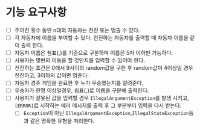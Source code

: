 # 기능 요구사항

- [ ] 주어진 횟수 동안 n대의 자동차는 전진 또는 멈출 수 있다.
- [ ] 각 자동차에 이름을 부여할 수 있다. 전진하는 자동차를 출력할 때 자동차 이름을 같이 출력 한다.
- [ ] 자동차 이름은 쉼표(,)를 기준으로 구분하며 이름은 5자 이하만 가능하다.
- [ ] 사용자는 몇번의 이동을 할 것인지를 입력할 수 있어야 한다.
- [ ] 전진하는 조건은 0에서 9사이의 random값을 구한 후 random값이 4이상일 경우 전진하고, 3이하의 값이면 멈춘다.
- [ ] 자동차 경주 게임을 완료한 후 누가 우승했는지를 알려준다.
- [ ] 우승자가 한명 이상일경우, 쉼표(,)로 이름을 구분해 출력한다.
- [ ] 사용자가 잘못된 값을 입력할 경우 `IllegalArgumentException`를 발생 시키고, `[ERROR]`로 시작하는 에러 메시지를 출력 후
  그 부분부터 입력을 다시 받는다.
  - [ ] `Exception`이 아닌 `IllegalArgumentException`,`IllegalStateException`등과 같은 명확한 유형을 처리한다.
